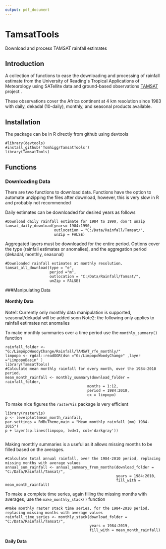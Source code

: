 ```yaml
---
output: pdf_document
---
```

# TamsatTools
Download and process TAMSAT rainfall estimates

## Introduction
A collection of functions to ease the downloading and processing of rainfall estimate from the University of Reading's Tropical Applications of Meteorology using SATellite data and ground-based observations [TAMSAT](http://www.tamsat.org.uk/) project .

These observations cover the Africa continent at 4 km resolution since 1983 with daily, dekadal (10-daily), monthly, and seasonal  products available.

## Installation

The package can be in R directly from github using devtools

```{r,eval=TRUE}
#library(devtools)
#install_github('Tomhigg/TamsatTools')
library(TamsatTools)
```
## Functions

### Downloading Data

There are two functions to download data. Functions have the option to automate unzipping the files after download, however, this is very slow in R and probably not recommended 

Daily estimates can be downloaded for desired years as follows 

```{r,eval=FALSE}
#Download daily rainfall estimate for 1984 to 1990, don't unzip
tamsat_daily_download(years= 1984:1990, 
                      outlocation = "C:/Data/Rainfall/Tamsat/", 
                      unZip = FALSE)
```

Aggregated layers must be downloaded for the entire period. Options cover the type (rainfall estimates or anomalies), and the aggregation period (dekadal, monthly, seasonal) 

```{r,eval=FALSE}
#Downloaded rainfall estimates at monthly resolution.
tamsat_all_download(type = "e", 
                    period ="m", 
                    outlocation = "C:/Data/Rainfall/Tamsat/", 
                    unZip = FALSE)
```

###Manipulating Data
#### Monthly Data

Note1: Currently only monthly data manipulation is supported, seasonal/dekadal will be added soon
Note2: the following only applies to rainfall estimates not anomalies

To make monthly summaries over a time period use the `monthly_summary()` function 



```{r,eval=TRUE,cache=TRUE}
rainfall_folder <- "G:/LimpopoWoodyChange/Rainfall/TAMSAT_rfe_monthly/"
limpopo <- rgdal::readOGR(dsn ="G:/LimpopoWoodyChange" ,layer ="LimpopoBasin" )
library(TamsatTools)
#Calculate mean monthly rainfall for every month, over the 1984-2010 period.
mean_month_rainfall <- monthly_summary(download_folder = rainfall_folder, 
                                     months = 1:12, 
                                     period = 1984:2010, 
                                     ex = limpopo)
```
To make nice figures the `rasterVis` package is very efficient 

```{r,eval=TRUE,cache=TRUE}
library(rasterVis)
p <- levelplot(mean_month_rainfall,
par.settings = RdBuTheme,main = "Mean monthly rainfall (mm) 1984-2015")
p + layer(sp.lines(limpopo, lwd=1, col='darkgray'))


```



Making monthly summaries is a useful as it allows missing months to be filled based on the averages.

```{r,eval=FALSE}
#Calculate total annual rainfall, over the 1984-2010 period, replacing missing months with average values
annual_sum_rainfall <- annual_summary_from_months(download_folder = "C:/Data/Rainfall/Tamsat/",
                                                  years = 1984:2010,  
                                                  fill_with = mean_month_rainfall)
```


To make a complete time series, again filling the missing months with averages, use the `make_monthly_stack()` function

```{r,eval=FALSE}
#Make monthly raster stack time series, for the 1984-2010 period, replacing missing months with average values
rainfall_time_series <- monthly_stack(download_folder = "C:/Data/Rainfall/Tamsat/", 
                                      years = 1984:2019, 
                                      fill_with = mean_month_rainfall)
```






#### Daily Data













